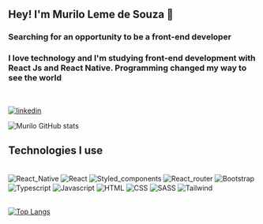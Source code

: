 ## Hey! I'm Murilo Leme de Souza 🤙

### Searching for an opportunity to be a front-end developer
### I love technology and I'm studying front-end development with React Js and React Native. Programming changed my way to see the world

<br/>

[![linkedin](https://img.shields.io/badge/LinkedIn-0077B5?style=for-the-badge&logo=linkedin&logoColor=white)](https://www.linkedin.com/in/murilo-leme-de-souza/)

![Murilo GitHub stats](https://github-readme-stats.vercel.app/api?username=murilo-souza&show_icons=true&theme=dracula)

## Technologies I use
<div style="display: inline_block"><br/>
   <img align = "center" alt ="React_Native" src="https://img.shields.io/badge/React_Native-20232A?style=for-the-badge&logo=react&logoColor=61DAFB"/>
   <img align = "center" alt ="React" src="https://img.shields.io/badge/React-20232A?style=for-the-badge&logo=react&logoColor=61DAFB"/>
   <img align = "center" alt ="Styled_components" src="https://img.shields.io/badge/styled--components-DB7093?style=for-the-badge&logo=styled-components&logoColor=white"/>
   <img align = "center" alt ="React_router" src="https://img.shields.io/badge/React_Router-CA4245?style=for-the-badge&logo=react-router&logoColor=white"/>
   <img align = "center" alt ="Bootstrap" src="https://img.shields.io/badge/Bootstrap-563D7C?style=for-the-badge&logo=bootstrap&logoColor=white"/>
   <img align = "center" alt ="Typescript" src="https://img.shields.io/badge/TypeScript-007ACC?style=for-the-badge&logo=typescript&logoColor=white"/>
   <img align = "center" alt ="Javascript" src="https://img.shields.io/badge/JavaScript-F7DF1E?style=for-the-badge&logo=javascript&logoColor=black"/>
   <img align = "center" alt ="HTML" src="https://img.shields.io/badge/HTML5-E34F26?style=for-the-badge&logo=html5&logoColor=white"/>
   <img align = "center" alt ="CSS" src="https://img.shields.io/badge/CSS3-1572B6?style=for-the-badge&logo=css3&logoColor=white"/>
   <img align = "center" alt ="SASS" src="https://img.shields.io/badge/Sass-CC6699?style=for-the-badge&logo=sass&logoColor=white"/>
   <img align = "center" alt ="Tailwind" src="https://img.shields.io/badge/Tailwind_CSS-38B2AC?style=for-the-badge&logo=tailwind-css&logoColor=white"/>
</div>
<br/>

[![Top Langs](https://github-readme-stats.vercel.app/api/top-langs/?username=murilo-souza)](https://github.com/murilo-souza/github-readme-stats)
